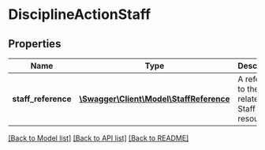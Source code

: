 # DisciplineActionStaff

## Properties
Name | Type | Description | Notes
------------ | ------------- | ------------- | -------------
**staff_reference** | [**\Swagger\Client\Model\StaffReference**](StaffReference.md) | A reference to the related Staff resource. | [optional] 

[[Back to Model list]](../README.md#documentation-for-models) [[Back to API list]](../README.md#documentation-for-api-endpoints) [[Back to README]](../README.md)


